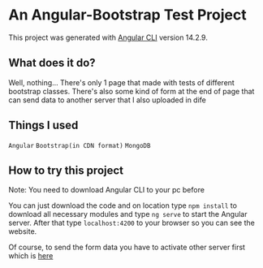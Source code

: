 # An Angular-Bootstrap Test Project

This project was generated with [Angular CLI](https://github.com/angular/angular-cli) version 14.2.9.

## What does it do?

Well, nothing... There's only 1 page that made with tests of different bootstrap classes. There's also some kind of form at the end of page that can send data to another server that I also uploaded in dife


## Things I used

`Angular`
`Bootstrap(in CDN format)`
`MongoDB`

## How to try this project

Note: You need to download Angular CLI to your pc before

You can just download the code and on location type `npm install` to download all necessary modules and type `ng serve` to start the Angular server. After that type `localhost:4200` to your browser so you can see the website. 

Of course, to send the form data you have to activate other server first which is [here](https://github.com/NightyBlazy/Test-Server-for-Angular-Bootstrap-project)
